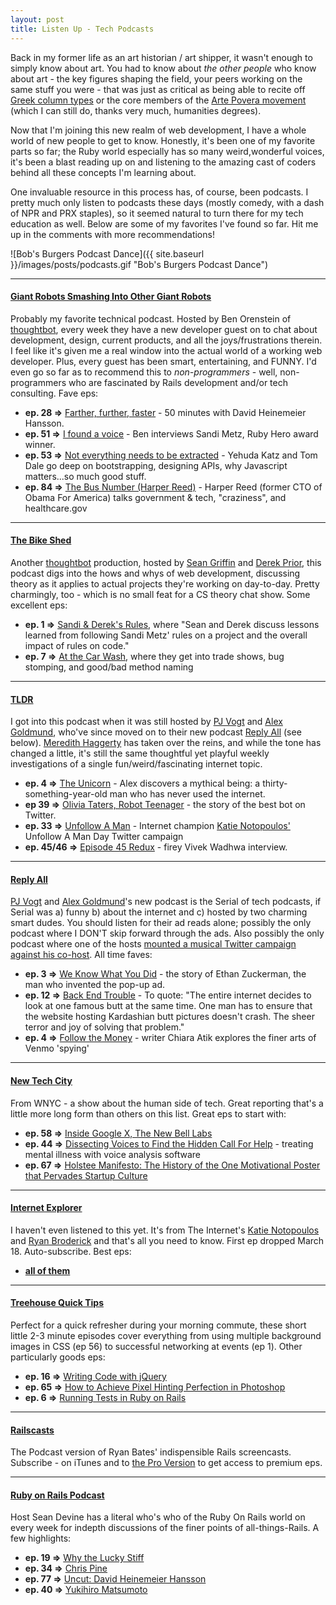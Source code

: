 ```yaml
---
layout: post
title: Listen Up - Tech Podcasts
---
```


Back in my former life as an art historian / art shipper, it wasn't enough to simply know about art. You had to know about _the other people_ who know about art - the key figures shaping the field, your peers working on the same stuff you were - that was just as critical as being able to recite off [Greek column types](http://en.wikipedia.org/wiki/Classical_order) or the core members of the [Arte Povera movement](http://www.moma.org/collection/theme.php?theme_id=10454) (which I can still do, thanks very much, humanities degrees).

Now that I'm joining this new realm of web development, I have a whole world of new people to get to know. Honestly, it's been one of my favorite parts so far; the Ruby world especially has so many weird,wonderful voices, it's been a blast reading up on and listening to the amazing cast of coders behind all these concepts I'm learning about.

One invaluable resource in this process has, of course, been podcasts. I pretty much only listen to podcasts these days (mostly comedy, with a dash of NPR and PRX staples), so it seemed natural to turn there for my tech education as well. Below are some of my favorites I've found so far. Hit me up in the comments with more recommendations!

![Bob's Burgers Podcast Dance]({{ site.baseurl }}/images/posts/podcasts.gif "Bob's Burgers Podcast Dance")

* * *

#### [Giant Robots Smashing Into Other Giant Robots](http://giantrobots.fm/) 
Probably my favorite technical podcast. Hosted by Ben Orenstein of [thoughtbot](https://robots.thoughtbot.com/), every week they have a new developer guest on to chat about development, design, current products, and all the joys/frustrations therein. I feel like it's given me a real window into the actual world of a working web developer. Plus, every guest has been smart, entertaining, and FUNNY. I'd even go so far as to recommend this to _non-programmers_ - well, non-programmers who are fascinated by Rails development and/or tech consulting. Fave eps:  

+ **ep. 28 =>** [Farther, further, faster](http://giantrobots.fm/51) - 50 minutes with David Heinemeier Hansson.  
+ **ep. 51 =>** [I found a voice](http://giantrobots.fm/51) - Ben interviews Sandi Metz, Ruby Hero award winner.  
+ **ep. 53 =>** [Not everything needs to be extracted](http://giantrobots.fm/53) - Yehuda Katz and Tom Dale go deep on bootstrapping, designing APIs, why Javascript matters...so much good stuff.   
+ **ep. 84 =>** [The Bus Number (Harper Reed)](http://giantrobots.fm/84) - Harper Reed (former CTO of Obama For America) talks government & tech, "craziness", and healthcare.gov  

* * *

#### [The Bike Shed](http://bikeshed.fm/) 
Another [thoughtbot](https://robots.thoughtbot.com/) production, hosted by [Sean Griffin](https://twitter.com/sgrif) and [Derek Prior](https://twitter.com/derekprior), this podcast digs into the hows and whys of web development, discussing theory as it applies to actual projects they're working on day-to-day. Pretty charmingly, too - which is no small feat for a CS theory chat show. Some excellent eps:  

+ **ep. 1 =>** [Sandi & Derek's Rules](https://itunes.apple.com/us/podcast/the-bike-shed/id935763119?mt=2), where "Sean and Derek discuss lessons learned from following Sandi Metz' rules on a project and the overall impact of rules on code."  
+ **ep. 7 =>** [At the Car Wash](https://itunes.apple.com/us/podcast/the-bike-shed/id935763119?mt=2), where they get into trade shows, bug stomping, and good/bad method naming

* * *

#### [TLDR](http://www.onthemedia.org/blogs/on-the-media/)
I got into this podcast when it was still hosted by [PJ Vogt](https://twitter.com/pjvogt) and [Alex Goldmund](https://twitter.com/agoldmund), who've since moved on to their new podcast [Reply All](http://gimletmedia.com/show/reply-all/) (see below). [Meredith Haggerty](https://twitter.com/manymanywords) has taken over the reins, and while the tone has changed a little, it's still the same thoughtful yet playful weekly investigations of a single fun/weird/fascinating internet topic.

+ **ep. 4 =>** [The Unicorn](https://itunes.apple.com/us/podcast/tldr/id709617583?mt=2) - Alex discovers a mythical being: a thirty-something-year-old man who has never used the internet.
+ **ep 39 =>** [Olivia Taters, Robot Teenager](https://itunes.apple.com/us/podcast/tldr/id709617583?mt=2) - the story of the best bot on Twitter.
+ **ep. 33 =>** [Unfollow A Man](https://itunes.apple.com/us/podcast/tldr/id709617583?mt=2) - Internet champion [Katie Notopoulos'](https://twitter.com/katienotopoulos) Unfollow A Man Day Twitter campaign
+ **ep. 45/46 =>** [Episode 45 Redux](https://itunes.apple.com/us/podcast/tldr/id709617583?mt=2) - firey Vivek Wadhwa interview.

* * *

#### [Reply All](http://gimletmedia.com/show/reply-all/)
[PJ Vogt](https://twitter.com/pjvogt) and [Alex Goldmund](https://twitter.com/agoldmund)'s new podcast is the Serial of tech podcasts, if Serial was a) funny b) about the internet and c) hosted by two charming smart dudes. You should listen for their ad reads alone; possibly the only podcast where I DON'T skip forward through the ads. Also possibly the only podcast where one of the hosts [mounted a musical Twitter campaign against his co-host](http://www.onthemedia.org/story/urgent-tldr-advisory-warning-ft-matt-farley/). All time faves:

+ **ep. 3 =>** [We Know What You Did](https://itunes.apple.com/us/podcast/reply-all/id941907967?mt=2) - the story of Ethan Zuckerman, the man who invented the pop-up ad.
+ **ep. 12 =>** [Back End Trouble](https://itunes.apple.com/us/podcast/reply-all/id941907967?mt=2) - To quote: "The entire internet decides to look at one famous butt at the same time. One man has to ensure that the website hosting Kardashian butt pictures doesn't crash. The sheer terror and joy of solving that problem."
+ **ep. 4 =>** [Follow the Money](https://itunes.apple.com/us/podcast/reply-all/id941907967?mt=2) - writer Chiara Atik explores the finer arts of Venmo 'spying'

* * *

#### [New Tech City](http://www.wnyc.org/shows/newtechcity/)
From WNYC - a show about the human side of tech. Great reporting that's a little more long form than others on this list. Great eps to start with:

+ **ep. 58 =>** [Inside Google X, The New Bell Labs](https://itunes.apple.com/us/podcast/new-tech-city/id561470997?mt=2)
+ **ep. 44 =>** [Dissecting Voices to Find the Hidden Call For Help](https://itunes.apple.com/us/podcast/new-tech-city/id561470997?mt=2) - treating mental illness with voice analysis software
+ **ep. 67 =>** [Holstee Manifesto: The History of the One Motivational Poster that Pervades Startup Culture](https://itunes.apple.com/us/podcast/new-tech-city/id561470997?mt=2)

* * *

#### [Internet Explorer](https://soundcloud.com/iexplorer/internet-explorer-preview)
I haven't even listened to this yet. It's from The Internet's [Katie Notopoulos](https://twitter.com/katienotopoulos) and [Ryan Broderick](https://twitter.com/broderick) and that's all you need to know. First ep dropped March 18. Auto-subscribe. Best eps:

+ **[all of them](https://soundcloud.com/iexplorer)**

* * *

#### [Treehouse Quick Tips](https://itunes.apple.com/us/podcast/treehouse-quick-tips-hd/id640294025?mt=2) 
Perfect for a quick refresher during your morning commute, these short little 2-3 minute episodes cover everything from using multiple background images in CSS (ep 56) to successful networking at events (ep 1). Other particularly goods eps:  

+ **ep. 16 =>** [Writing Code with jQuery](https://itunes.apple.com/us/podcast/treehouse-quick-tips-hd/id640294025?mt=2)  
+ **ep. 65 =>** [How to Achieve Pixel Hinting Perfection in Photoshop](https://itunes.apple.com/us/podcast/treehouse-quick-tips-hd/id640294025?mt=2)  
+ **ep. 6 =>** [Running Tests in Ruby on Rails](https://itunes.apple.com/us/podcast/treehouse-quick-tips-hd/id640294025?mt=2)  

* * *

#### [Railscasts](http://railscasts.com/)
The Podcast version of Ryan Bates' indispensible Rails screencasts. Subscribe - on iTunes and to [the Pro Version](http://railscasts.com/pro) to get access to premium eps.

* * *

#### [Ruby on Rails Podcast](http://5by5.tv/rubyonrails)
Host Sean Devine has a literal who's who of the Ruby On Rails world on every week for indepth discussions of the finer points of all-things-Rails. A few highlights:

+ **ep. 19 =>** [Why the Lucky Stiff](https://itunes.apple.com/us/podcast/ruby-on-rails-podcast/id840890158?mt=2)
+ **ep. 34 =>** [Chris Pine](https://itunes.apple.com/us/podcast/ruby-on-rails-podcast/id840890158?mt=2)
+ **ep. 77 =>** [Uncut: David Heinemeier Hansson](https://itunes.apple.com/us/podcast/ruby-on-rails-podcast/id840890158?mt=2)
+ **ep. 40 =>** [Yukihiro Matsumoto](https://itunes.apple.com/us/podcast/ruby-on-rails-podcast/id840890158?mt=2)
